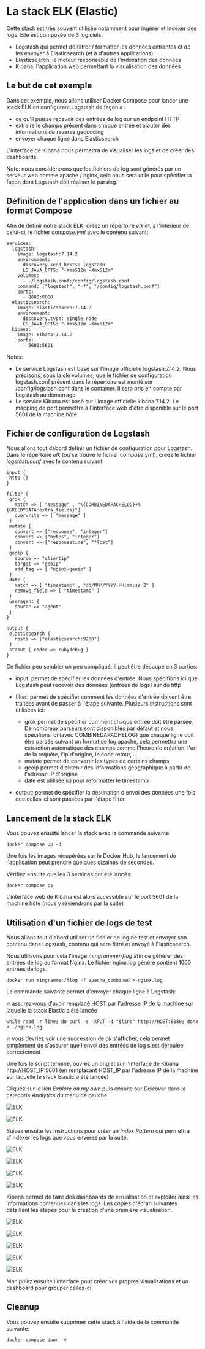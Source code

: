 # La stack ELK (Elastic)

Cette stack est très souvent utilisée notamment pour ingérer et indexer des logs. Elle est composée de 3 logiciels:
* Logstash qui permet de filtrer / formatter les données entrantes et de les envoyer à Elasticsearch (et à d'autres applications)
* Elasticsearch, le moteur responsable de l'indexation des données
* Kibana, l'application web permettant la visualisation des données

## Le but de cet exemple

Dans cet exemple, nous allons utiliser Docker Compose pour lancer une stack ELK en configurant Logstash de façon à :
- ce qu'il puisse recevoir des entrées de log sur un endpoint HTTP
- extraire le champs présent dans chaque entrée et ajouter des informations de reverse geocoding
- envoyer chaque ligne dans Elasticsearch

L'interface de Kibana nous permettra de visualiser les logs et de créer des dashboards.

Note: nous considérerons que les fichiers de log sont générés par un serveur web comme apache / nginx, cela nous sera utile pour spécifier la façon dont Logstash doit réaliser le parsing.

## Définition de l'application dans un fichier au format Compose

Afin de définir notre stack ELK, créez un répertoire *elk* et, à l'intérieur de celui-ci, le fichier *compose.yml* avec le contenu suivant:

```
services:
  logstash:
    image: logstash:7.14.2
    environment:
      discovery.seed_hosts: logstash
      LS_JAVA_OPTS: "-Xms512m -Xmx512m"
    volumes:
      - ./logstash.conf:/config/logstash.conf
    command: ["logstash", "-f", "/config/logstash.conf"]
    ports:
      - 8080:8080
  elasticsearch:
    image: elasticsearch:7.14.2
    environment:
      discovery.type: single-node
      ES_JAVA_OPTS: "-Xms512m -Xmx512m"
  kibana:
    image: kibana:7.14.2
    ports:
      - 5601:5601
```

Notes:
- Le service Logstash est basé sur l'image officielle logstash:7.14.2.
Nous précisons, sous la clé volumes, que le fichier de configuration logstash.conf présent dans le répertoire est monté sur /config/logstash.conf dans le container. Il sera pris en compte par Logstash au démarrage
- Le service Kibana est basé sur l'image officielle kibana:7.14.2. Le mapping de port permettra à l'interface web d'être disponible sur le port 5601 de la machine hôte.

## Fichier de configuration de Logstash

Nous allons tout dabord définir un fichier de configuration pour Logstash. Dans le répertoire *elk* (ou se trouve le fichier compose.yml), créez le fichier *logstash.conf* avec le contenu suivant

```
input {
 http {}
}

filter {
 grok {
   match => [ "message" , "%{COMBINEDAPACHELOG}+%{GREEDYDATA:extra_fields}"]
   overwrite => [ "message" ]
 }
 mutate {
   convert => ["response", "integer"]
   convert => ["bytes", "integer"]
   convert => ["responsetime", "float"]
 }
 geoip {
   source => "clientip"
   target => "geoip"
   add_tag => [ "nginx-geoip" ]
 }
 date {
   match => [ "timestamp" , "dd/MMM/YYYY:HH:mm:ss Z" ]
   remove_field => [ "timestamp" ]
 }
 useragent {
   source => "agent"
 }
}

output {
 elasticsearch {
   hosts => ["elasticsearch:9200"]
 }
 stdout { codec => rubydebug }
}
```

Ce fichier peu sembler un peu compliqué. Il peut être découpé en 3 parties:
* input: permet de spécifier les données d'entrée. Nous spécifions ici que Logstash peut recevoir des données (entrées de logs)  sur du http

* filter: permet de spécifier comment les données d'entrée doivent être traitées avant de passer à l'étape suivante. Plusieurs instructions sont utilisées ici:
  * grok permet de spécifier comment chaque entrée doit être parsée. De nombreux parseurs sont disponibles par défaut et nous spécifions ici (avec COMBINEDAPACHELOG) que chaque ligne doit être parsée suivant un format de log apache, cela permettra une extraction automatique des champs comme l'heure de création, l'url de la requête, l'ip d'origine, le code retour, ...
  * mutate permet de convertir les types de certains champs
  * geoip permet d'obtenir des informations géographique à partir de l'adresse IP d'origine
  * date est utilisée ici pour reformatter le timestamp

* output: permet de spécifier la destination d'envoi des données une fois que celles-ci sont passées par l'étape filter

## Lancement de la stack ELK

Vous pouvez ensuite lancer la stack avec la commande suivante

```
docker compose up -d
```

Une fois les images récupérées sur le Docker Hub, le lancement de l'application peut prendre quelques dizaines de secondes.

Vérifiez ensuite que les 3 services ont été lancés:

```
docker compose ps
```

L'interface web de Kibana est alors accessible sur le port 5601 de la machine hôte (nous y reviendrons par la suite)

## Utilisation d'un fichier de logs de test

Nous allons tout d'abord utiliser un fichier de log de test et envoyer son contenu dans Logstash, contenu qui sera filtré et envoyé à Elasticsearch.

Nous utilisons pour cela l'image *mingrammer/flog* afin de générer des entrées de log au format Nginx. Le fichier nginx.log généré contient 1000 entrées de logs.

```
docker run mingrammer/flog -f apache_combined > nginx.log
```

La commande suivante permet d'envoyer chaque ligne à Logstash:

:fire: assurez-vous d'avoir remplacé HOST par l'adresse IP de la machine sur laquelle la stack Elastic a été lancée

```
while read -r line; do curl -s -XPUT -d "$line" http://HOST:8080; done < ./nginx.log
```

:fire: vous devriez voir une succession de *ok* s'afficher, cela permet simplement de s'assurer que l'envoi des entrées de log s'est déroulée correctement

Une fois le script terminé, ouvrez un onglet sur l'interface de Kibana http://HOST_IP:5601 (en remplaçant HOST_IP par l'adresse IP de la machine sur laquelle le stack Elastic a été lancée)

Cliquez sur le lien *Explore on my own* puis ensuite sur *Discover* dans la categorie *Analytics* du menu de gauche 

![ELK](./images/elk-1.png)

![ELK](./images/elk-2.png)

Suivez ensuite les instructions pour créer un *Index Pattern* qui permettra d'indexer les logs que vous enverez par la suite.

![ELK](./images/elk-3.png)

![ELK](./images/elk-4.png)

![ELK](./images/elk-5.png)

![ELK](./images/elk-6.png)

Kibana permet de faire des dashboards de visualisation et exploiter ainsi les informations contenues dans les logs. Les copies d'écran suivantes détaillent les étapes pour la création d'une première visualisation.

![ELK](./images/elk-7.png)

![ELK](./images/elk-8.png)

![ELK](./images/elk-9.png)

![ELK](./images/elk-10.png)

![ELK](./images/elk-11.png)

Manipulez ensuite l'interface pour créer vos propres visualisations et un dashboard pour grouper celles-ci.

## Cleanup

Vous pouvez ensuite supprimer cette stack à l'aide de la commande suivante:

```
docker compose down -v
```